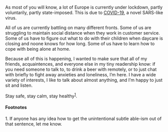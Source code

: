 As most of you will know, a lot of Europe is currently under lockdown, partly
voluntarily, partly state-imposed. This is due to [COVID-19](https://en.wikipedia.org/wiki/Coronavirus_disease_2019),
a novel SARS-like virus.

All of us are currently battling on many different fronts. Some of us are
struggling to maintain social distance when they work in customer service. Some
of us have to figure out what to do with their children when daycare is
closing and noone knows for how long. Some of us have to learn how to cope with
being alone at home.

Because all of this is happening, I wanted to make sure that all of my friends,
acquaintences, and everyone else in my tiny readership know: if you need
someone to talk to, to drink a beer with remotely, or to just chat with briefly
to fight away anxieties and loneliness, I’m here. I have a wide variety of
interests, I like to talk about almost anything, and I’m happy to just sit and
listen.

Stay safe, stay calm, stay healthy<sup><a href="#1">1</a></sup>.

#### Footnotes

<span id="1">1.</span> If anyone has any idea how to get the unintentional
                       subtle able-ism out of that sentence, let me know.

